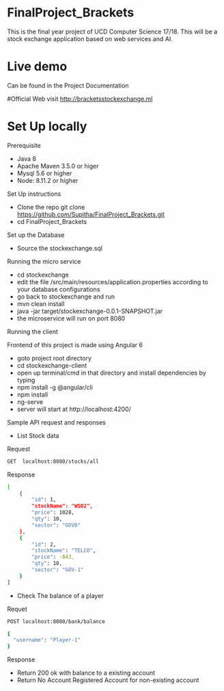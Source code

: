 # FinalProject_Brackets

This is the final year project of UCD Computer Science 17/18.
This will be a stock exchange application based on web services and AI. 

# Live demo
Can be found in the Project Documentation

#Official Web
  visit http://bracketsstockexchange.ml

# Set Up locally 
  Prerequisite

  - Java 8
  - Apache Maven 3.5.0 or higer
  - Mysql 5.6 or higher
  - Node: 8.11.2 or higher 

 Set Up instructions

 - Clone the repo git clone https://github.com/Supitha/FinalProject_Brackets.git
 - cd FinalProject_Brackets

 Set up the Database

 - Source the stockexchange.sql 

 Running the micro service

- cd stockexchange
- edit the file /src/main/resources/application.properties according to your database configurations
- go back to stockexchange and run 
- mvn clean install
- java -jar target/stockexchange-0.0.1-SNAPSHOT.jar
- the microservice will run on port 8080

 Running the client 

Frontend of this project is made using Angular 6
- goto project root directory 
- cd stockexchange-client
- open up terminal/cmd in that directory and install dependencies by typing
- npm install -g @angular/cli
- npm install 
- ng-serve
- server will start at http://localhost:4200/

 Sample API request and responses

- List Stock data

Request 
```sh
GET  localhost:8080/stocks/all
```
Response 

```sh
[
    {
        "id": 1,
        "stockName": "WSO2",
        "price": 1028,
        "qty": 10,
        "sector": "GOV0"
    },
    {
        "id": 2,
        "stockName": "TELCO",
        "price": -843,
        "qty": 10,
        "sector": "GOV-1"
    }
]
```
- Check The balance of a player

Requet
```sh
POST localhost:8080/bank/balance

{
  "username": "Player-1"
}

```
Response 
 - Return 200 ok with balance to a existing account
 - Return No Account Registered Account for non-existing account
